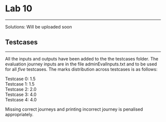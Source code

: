 # Lab 10
-----
Solutions: Will be uploaded soon

## Testcases
---
All the inputs and outputs have been added to the the testcases folder. The evaluation journey inputs are in the file adminEvalInputs.txt and to be used for all *five* testcases. The marks distribution across testcases is as follows:

Testcase 0: 1.5  
Testcase 1: 1.5  
Testcase 2: 2.0  
Testcase 3: 4.0  
Testcase 4: 4.0   

Missing correct journeys and printing incorrect journey is penalised appropriately.
